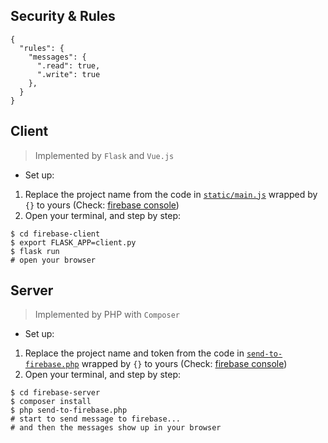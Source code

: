 ## Security & Rules

```
{
  "rules": {
    "messages": {
      ".read": true,
      ".write": true
    },
  }
}
```

## Client

> Implemented by `Flask` and `Vue.js`

- Set up:

1. Replace the project name from the code in [`static/main.js`](https://github.com/CaraWang/firebase-practice/blob/master/firebase-client/static/main.js) wrapped by `{}` to yours (Check: [firebase console](https://console.firebase.google.com))
2. Open your terminal, and step by step:

```
$ cd firebase-client
$ export FLASK_APP=client.py
$ flask run
# open your browser
```

## Server

> Implemented by PHP with `Composer`

- Set up:

1. Replace the project name and token from the code in [`send-to-firebase.php`](https://github.com/CaraWang/firebase-practice/blob/master/firebase-server/send-to-firebase.php) wrapped by `{}` to yours (Check: [firebase console](https://console.firebase.google.com))
2. Open your terminal, and step by step:

```
$ cd firebase-server
$ composer install
$ php send-to-firebase.php
# start to send message to firebase...
# and then the messages show up in your browser
```
